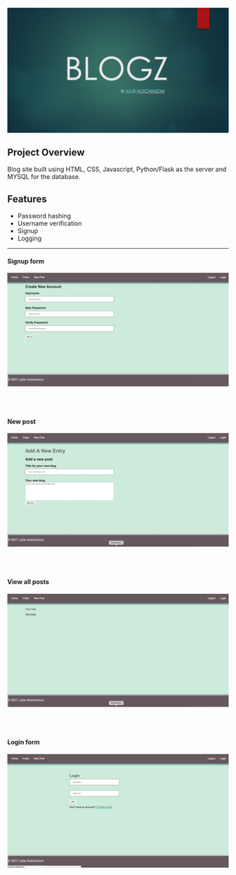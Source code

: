 ![Blogz](blogz_main.png)

## Project Overview
Blog site built using HTML, CSS, Javascript, Python/Flask as the server and MYSQL for the database.

## Features
* Password hashing
* Username verification
* Signup
* Logging

___

#### Signup form

![Blogz Signup](blogz_signup_gif.gif)

<br>
<br>

#### New post

![New Post](blogz_new_post.gif)

<br>
<br>

#### View all posts

![View Post](blogz_view_post.gif)

<br>
<br>

#### Login form

![Login Form](blogz_login1_gif.gif)